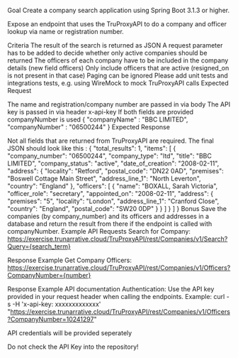 Goal
Create a company search application using Spring Boot 3.1.3 or higher.

Expose an endpoint that uses the TruProxyAPI to do a company and officer lookup via name or registration number.

Criteria
The result of the search is returned as JSON
A request parameter has to be added to decide whether only active companies should be returned
The officers of each company have to be included in the company details (new field officers)
Only include officers that are active (resigned_on is not present in that case)
Paging can be ignored
Please add unit tests and integrations tests, e.g. using WireMock to mock TruProxyAPI calls
Expected Request

The name and registration/company number are passed in via body
The API key is passed in via header x-api-key
If both fields are provided companyNumber is used
{
    "companyName" : "BBC LIMITED",
    "companyNumber" : "06500244"
}
Expected Response

Not all fields that are returned from TruProxyAPI are required. The final JSON should look like this :
{
    "total_results": 1,
    "items": [
        {
            "company_number": "06500244",
            "company_type": "ltd",
            "title": "BBC LIMITED",
            "company_status": "active",
            "date_of_creation": "2008-02-11",
            "address": {
                "locality": "Retford",
                "postal_code": "DN22 0AD",
                "premises": "Boswell Cottage Main Street",
                "address_line_1": "North Leverton",
                "country": "England"
            },
            "officers": [
                {
                    "name": "BOXALL, Sarah Victoria",
                    "officer_role": "secretary",
                    "appointed_on": "2008-02-11",
                    "address": {
                        "premises": "5",
                        "locality": "London",
                        "address_line_1": "Cranford Close",
                        "country": "England",
                        "postal_code": "SW20 0DP"
                    }
                }
            ]
        }
    ]
}
Bonus
Save the companies (by company_number) and its officers and addresses in a database and return the result from there if the endpoint is called with companyNumber.
Example API Requests
Search for Company:
https://exercise.trunarrative.cloud/TruProxyAPI/rest/Companies/v1/Search?Query={search_term}

Response Example
Get Company Officers:
https://exercise.trunarrative.cloud/TruProxyAPI/rest/Companies/v1/Officers?CompanyNumber={number}

Response Example
API documentation
Authentication:
Use the API key provided in your request header when calling the endpoints.
Example: curl -s -H 'x-api-key: xxxxxxxxxxxxx' "https://exercise.trunarrative.cloud/TruProxyAPI/rest/Companies/v1/Officers?CompanyNumber=10241297"

API credentials will be provided seperately

Do not check the API Key into the repository!
